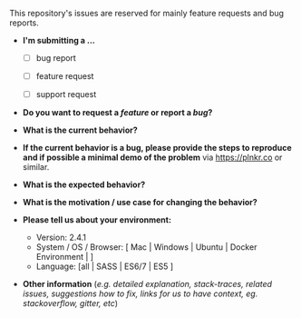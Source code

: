 This repository's issues are reserved for mainly feature requests and bug reports.

* **I'm submitting a ...**
  - [ ] bug report
  - [ ] feature request
  - [ ] support request


* **Do you want to request a *feature* or report a *bug*?**



* **What is the current behavior?**



* **If the current behavior is a bug, please provide the steps to reproduce and if possible a minimal demo of the problem** via
https://plnkr.co or similar.



* **What is the expected behavior?**



* **What is the motivation / use case for changing the behavior?**



* **Please tell us about your environment:**
  
  - Version: 2.4.1
  - System / OS / Browser: [ Mac | Windows | Ubuntu | Docker Environment | ]
  - Language: [all | SASS | ES6/7 | ES5 ]


* **Other information** (_e.g. detailed explanation, stack-traces, related issues, suggestions how to fix, links for us to have context, eg. stackoverflow, gitter, etc_)
